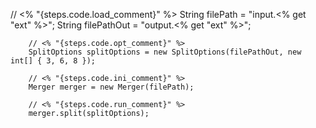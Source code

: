 // <% "{steps.code.load_comment}" %>
        String filePath = "input.<% get "ext" %>";
        String filePathOut = "output.<% get "ext" %>";
        
        // <% "{steps.code.opt_comment}" %>
        SplitOptions splitOptions = new SplitOptions(filePathOut, new int[] { 3, 6, 8 });

        // <% "{steps.code.ini_comment}" %>
        Merger merger = new Merger(filePath);

        // <% "{steps.code.run_comment}" %>
        merger.split(splitOptions);
